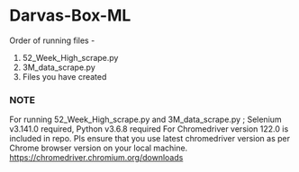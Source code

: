 # Darvas-Box-ML

Order of running files - 
1) 52_Week_High_scrape.py
2) 3M_data_scrape.py
3) Files you have created 


### NOTE
For running 52_Week_High_scrape.py and 3M_data_scrape.py ; Selenium v3.141.0 required, Python v3.6.8 required
For Chromedriver version 122.0 is included in repo. Pls ensure that you use latest chromedriver version as per Chrome browser version on your local machine.
https://chromedriver.chromium.org/downloads
